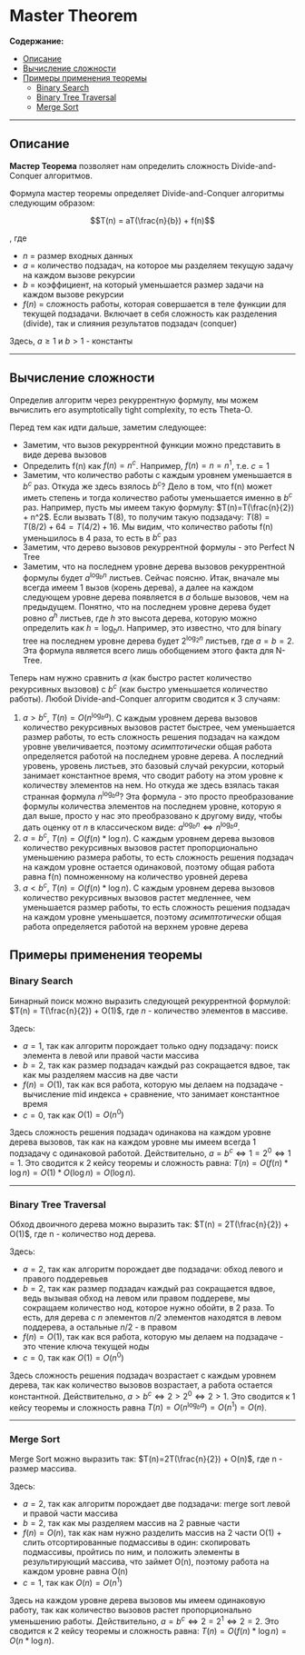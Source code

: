 # Master Theorem

**Содержание:**
- [Описание](#описание)
- [Вычисление сложности](#вычисление-сложности)
- [Примеры применения теоремы](#примеры-применения-теоремы)
  - [Binary Search](#binary-search)
  - [Binary Tree Traversal](#binary-tree-traversal)
  - [Merge Sort](#merge-sort)

---

## Описание

**Мастер Теорема** позволяет нам определить сложность Divide-and-Conquer алгоритмов.

Формула мастер теоремы определяет Divide-and-Conquer алгоритмы следующим образом:

$$T(n) = aT(\frac{n}{b}) + f(n)$$

, где
- $n$ = размер входных данных
- $a$ = количество подзадач, на которое мы разделяем текущую задачу на каждом вызове рекурсии
- $b$ = коэффициент, на который уменьшается размер задачи на каждом вызове рекурсии
- $f(n)$ = сложность работы, которая совершается в теле функции для текущей подзадачи. Включает в себя
сложность как разделения (divide), так и слияния результатов подзадач (conquer)

Здесь, $a \geq 1$ и $b > 1$ - константы

---

## Вычисление сложности

Определив алгоритм через рекуррентную формулу, мы можем вычислить его asymptotically tight complexity, то есть Theta-O.

Перед тем как идти дальше, заметим следующее:

- Заметим, что вызов рекуррентной функции можно представить в виде дерева вызовов
- Определить f(n) как $f(n) = n^c$. Например, $f(n)=n=n^1$, т.е. $c = 1$
- Заметим, что количество работы с каждым уровнем уменьшается в $b^c$ раз. Откуда же здесь взялось $b^c$? Дело в том,
  что f(n) может иметь степень и тогда количество работы уменьшается именно в $b^c$ раз. Например, пусть мы имеем такую
  формулу: $T(n)=T(\frac{n}{2}) + n^2$. Если вызвать T(8), то получим такую подзадачу: $T(8)=T(8/2) + 64 = T(4/2) + 16$. Мы
  видим, что количество работы f(n) уменьшилось в 4 раза, то есть в $b^c$ раз
- Заметим, что дерево вызовов рекуррентной формулы - это Perfect N Tree
- Заметим, что на последнем уровне дерева вызовов рекуррентной формулы будет $a^{\log_b n}$ листьев. Сейчас поясню. Итак,
  вначале мы всегда имеем 1 вызов (корень дерева), а далее на каждом следующем уровне дерева появляется в $a$ больше
  вызовов, чем на предыдущем. Понятно, что на последнем уровне дерева будет ровно $a^h$ листьев, где $h$ это высота
  дерева, которую можно определить как $h=\log_b n$. Например, это известно, что для binary tree на последнем уровне
  дерева будет $2^{\log_2 n}$ листьев, где $a=b=2$. Эта формула является всего лишь обобщением этого факта для N-Tree.

Теперь нам нужно сравнить $a$ (как быстро растет количество рекурсивных вызовов) с $b^c$ (как быстро уменьшается
количество работы). Любой Divide-and-Conquer алгоритм сводится к 3 случаям:

1. $a > b^c$, $T(n)=O(n^{\log_b a})$. С каждым уровнем дерева вызовов количество рекурсивных вызовов растет быстрее, чем
   уменьшается размер работы, то есть сложность решения подзадач на каждом уровне увеличивается, поэтому
   *асимптотически* общая работа определяется работой на последнем уровне дерева. А последний уровень, уровень листьев,
   это базовый случай рекурсии, который занимает константное время, что сводит работу на этом уровне к количеству
   элементов на нем. Но откуда же здесь взялась такая странная формула $n^{\log_b a}$? Эта формула - это просто
   преобразование формулы количества элементов на последнем уровне, которую я дал выше, просто у нас это преобразовано к
   другому виду, чтобы дать оценку от $n$ в классическом виде: $a^{\log_b n} \iff n^{\log_b a}$.
2. $a = b^c$, $T(n)=O(f(n) * \log n)$. С каждым уровнем дерева вызовов количество рекурсивных вызовов растет
   пропорционально уменьшению размера работы, то есть сложность решения подзадач на каждом уровне остается одинаковой,
   поэтому общая работа равна f(n) помноженному на количество уровней дерева
3. $a < b^c$, $T(n)=O(f(n) * \log n)$. С каждым уровнем дерева вызовов количество рекурсивных вызовов растет медленнее,
   чем уменьшается размер работы, то есть сложность решения подзадач на каждом уровне уменьшается, поэтому
   *асимптотически* общая работа определяется работой на верхнем уровне дерева

## Примеры применения теоремы

### Binary Search

Бинарный поиск можно выразить следующей рекуррентной формулой: $T(n) = T(\frac{n}{2}) + O(1)$, где $n$ - количество элементов в
массиве.

Здесь:

- $a=1$, так как алгоритм порождает только одну подзадачу: поиск элемента в левой или правой части массива
- $b=2$, так как размер подзадач каждый раз сокращается вдвое, так как мы разделяем массив на две части
- $f(n) = O(1)$, так как вся работа, которую мы делаем на подзадаче - вычисление mid индекса + сравнение, что занимает
  константное время
- $c=0$, так как $O(1) = O(n^0)$

Здесь сложность решения подзадач одинакова на каждом уровне дерева вызовов, так как на каждом уровне мы имеем всегда 1
подзадачу с одинаковой работой. Действительно, $a=b^c \iff 1=2^0 \iff 1 = 1$. Это сводится к 2 кейсу теоремы и сложность
равна: $T(n) = O(f(n) * \log n) = O(1) * O(\log n) = O(\log n)$.

---

### Binary Tree Traversal

Обход двоичного дерева можно выразить так: $T(n) = 2T(\frac{n}{2}) + O(1)$, где n - количество нод дерева.

Здесь:

- $a=2$, так как алгоритм порождает две подзадачи: обход левого и правого поддеревьев
- $b=2$, так как размер подзадач каждый раз сокращается вдвое, ведь вызывая обход на левом или правом поддереве, мы
  сокращаем количество нод, которое нужно обойти, в 2 раза. То есть, для дерева с $n$ элементов $n/2$ элементов находятся в
  левом поддерева, а остальные $n/2$ - в правом
- $f(n) = O(1)$, так как вся работа, которую мы делаем на подзадаче - это чтение ключа текущей ноды
- $c=0$, так как $O(1) = O(n^0)$

Здесь сложность решения подзадач возрастает с каждым уровнем дерева, так как количество вызовов возрастает, а работа
остается константной. Действительно, $a > b^c \iff 2 > 2^0 \iff 2 > 1$. Это сводится к 1 кейсу теоремы и сложность
равна $T(n) = O(n^{\log_b a}) = O(n^1) = O(n)$.

---

### Merge Sort

Merge Sort можно выразить так: $T(n)=2T(\frac{n}{2}) + O(n)$, где n - размер массива.

Здесь:

- $a=2$, так как алгоритм порождает две подзадачи: merge sort левой и правой части массива
- $b=2$, так как мы разделяем массив на 2 равные части
- $f(n) = O(n)$, так как нам нужно разделить массив на 2 части O(1) + слить отсортированные подмассивы в один:
  скопировать подмассивы, пройтись по ним, и положить элементы в результирующий массива, что займет O(n), поэтому работа
  на каждом уровне равна O(n)
- $c=1$, так как $O(n)=O(n^1)$

Здесь на каждом уровне дерева вызовов мы имеем одинаковую работу, так как количество вызовов растет пропорционально
уменьшению работы. Действительно, $a=b^c \iff 2 = 2^1 \iff 2 = 2$. Это сводится к 2 кейсу теоремы и сложность равна: $T(n)=O(f(n) * \log n)=O(n * \log n)$.
